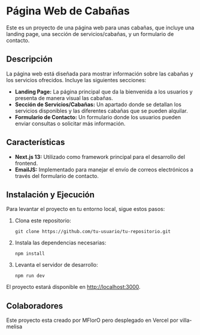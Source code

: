 

# Página Web de Cabañas

Este es un proyecto de una página web para unas cabañas, que incluye una landing page, una sección de servicios/cabañas, y un formulario de contacto.

## Descripción

La página web está diseñada para mostrar información sobre las cabañas y los servicios ofrecidos. Incluye las siguientes secciones:

- **Landing Page:** La página principal que da la bienvenida a los usuarios y presenta de manera visual las cabañas.
- **Sección de Servicios/Cabañas:** Un apartado donde se detallan los servicios disponibles y las diferentes cabañas que se pueden alquilar.
- **Formulario de Contacto:** Un formulario donde los usuarios pueden enviar consultas o solicitar más información.

## Características

- **Next.js 13:** Utilizado como framework principal para el desarrollo del frontend.
- **EmailJS:** Implementado para manejar el envío de correos electrónicos a través del formulario de contacto.

## Instalación y Ejecución

Para levantar el proyecto en tu entorno local, sigue estos pasos:

1. Clona este repositorio:

    ```
    git clone https://github.com/tu-usuario/tu-repositorio.git
    ```

2. Instala las dependencias necesarias:

    ```
    npm install
    ```

3. Levanta el servidor de desarrollo:

    ```
    npm run dev
    ```

El proyecto estará disponible en [http://localhost:3000](http://localhost:3000).


## Colaboradores
Este proyecto esta creado por MFlorO pero desplegado en Vercel por villa-melisa
